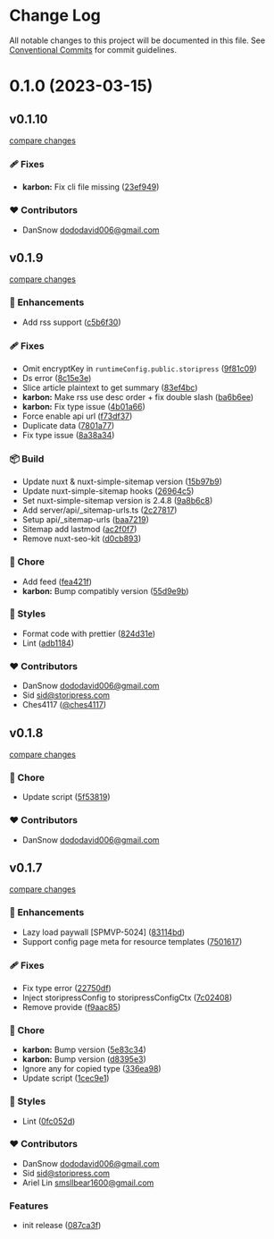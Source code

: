 # Change Log

All notable changes to this project will be documented in this file.
See [Conventional Commits](https://conventionalcommits.org) for commit guidelines.

# 0.1.0 (2023-03-15)

## v0.1.10

[compare changes](https://github.com/storipress/karbon/compare/v0.1.9...v0.1.10)


### 🩹 Fixes

  - **karbon:** Fix cli file missing ([23ef949](https://github.com/storipress/karbon/commit/23ef949))

### ❤️  Contributors

- DanSnow <dododavid006@gmail.com>

## v0.1.9

[compare changes](https://github.com/storipress/karbon/compare/v0.1.8...v0.1.9)


### 🚀 Enhancements

  - Add rss support ([c5b6f30](https://github.com/storipress/karbon/commit/c5b6f30))

### 🩹 Fixes

  - Omit encryptKey in `runtimeConfig.public.storipress` ([9f81c09](https://github.com/storipress/karbon/commit/9f81c09))
  - Ds error ([8c15e3e](https://github.com/storipress/karbon/commit/8c15e3e))
  - Slice article plaintext to get summary ([83ef4bc](https://github.com/storipress/karbon/commit/83ef4bc))
  - **karbon:** Make rss use desc order + fix double slash ([ba6b6ee](https://github.com/storipress/karbon/commit/ba6b6ee))
  - **karbon:** Fix type issue ([4b01a66](https://github.com/storipress/karbon/commit/4b01a66))
  - Force enable api url ([f73df37](https://github.com/storipress/karbon/commit/f73df37))
  - Duplicate data ([7801a77](https://github.com/storipress/karbon/commit/7801a77))
  - Fix type issue ([8a38a34](https://github.com/storipress/karbon/commit/8a38a34))

### 📦 Build

  - Update nuxt & nuxt-simple-sitemap version ([15b97b9](https://github.com/storipress/karbon/commit/15b97b9))
  - Update nuxt-simple-sitemap hooks ([26964c5](https://github.com/storipress/karbon/commit/26964c5))
  - Set nuxt-simple-sitemap version is 2.4.8 ([9a8b6c8](https://github.com/storipress/karbon/commit/9a8b6c8))
  - Add server/api/_sitemap-urls.ts ([2c27817](https://github.com/storipress/karbon/commit/2c27817))
  - Setup api/_sitemap-urls ([baa7219](https://github.com/storipress/karbon/commit/baa7219))
  - Sitemap add lastmod ([ac2f0f7](https://github.com/storipress/karbon/commit/ac2f0f7))
  - Remove nuxt-seo-kit ([d0cb893](https://github.com/storipress/karbon/commit/d0cb893))

### 🏡 Chore

  - Add feed ([fea421f](https://github.com/storipress/karbon/commit/fea421f))
  - **karbon:** Bump compatibly version ([55d9e9b](https://github.com/storipress/karbon/commit/55d9e9b))

### 🎨 Styles

  - Format code with prettier ([824d31e](https://github.com/storipress/karbon/commit/824d31e))
  - Lint ([adb1184](https://github.com/storipress/karbon/commit/adb1184))

### ❤️  Contributors

- DanSnow <dododavid006@gmail.com>
- Sid <sid@storipress.com>
- Ches4117 ([@ches4117](http://github.com/ches4117))

## v0.1.8

[compare changes](https://github.com/storipress/karbon/compare/v0.1.7...v0.1.8)


### 🏡 Chore

  - Update script ([5f53819](https://github.com/storipress/karbon/commit/5f53819))

### ❤️  Contributors

- DanSnow <dododavid006@gmail.com>

## v0.1.7

[compare changes](https://github.com/storipress/karbon/compare/karbon-v0.1.4...v0.1.7)


### 🚀 Enhancements

  - Lazy load paywall [SPMVP-5024] ([83114bd](https://github.com/storipress/karbon/commit/83114bd))
  - Support config page meta for resource templates ([7501617](https://github.com/storipress/karbon/commit/7501617))

### 🩹 Fixes

  - Fix type error ([22750df](https://github.com/storipress/karbon/commit/22750df))
  - Inject storipressConfig to storipressConfigCtx ([7c02408](https://github.com/storipress/karbon/commit/7c02408))
  - Remove provide ([f9aac85](https://github.com/storipress/karbon/commit/f9aac85))

### 🏡 Chore

  - **karbon:** Bump version ([5e83c34](https://github.com/storipress/karbon/commit/5e83c34))
  - **karbon:** Bump version ([d8395e3](https://github.com/storipress/karbon/commit/d8395e3))
  - Ignore any for copied type ([336ea98](https://github.com/storipress/karbon/commit/336ea98))
  - Update script ([1cec9e1](https://github.com/storipress/karbon/commit/1cec9e1))

### 🎨 Styles

  - Lint ([0fc052d](https://github.com/storipress/karbon/commit/0fc052d))

### ❤️  Contributors

- DanSnow <dododavid006@gmail.com>
- Sid <sid@storipress.com>
- Ariel Lin <smsllbear1600@gmail.com>

### Features

- init release ([087ca3f](https://github.com/storipress/karbon/commit/087ca3fabdb005a2f4d137af0a950f4217b930d1))
